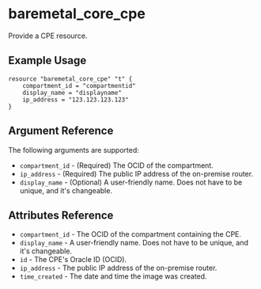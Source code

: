 # baremetal\_core\_cpe

Provide a CPE resource.

## Example Usage

```
resource "baremetal_core_cpe" "t" {
    compartment_id = "compartmentid"
    display_name = "displayname"
    ip_address = "123.123.123.123"
}
```

## Argument Reference

The following arguments are supported:

* `compartment_id` - (Required) The OCID of the compartment.
* `ip_address` - (Required) The public IP address of the on-premise router.
* `display_name` - (Optional) A user-friendly name. Does not have to be unique, and it's changeable.

## Attributes Reference
* `compartment_id` - The OCID of the compartment containing the CPE.
* `display_name` - A user-friendly name. Does not have to be unique, and it's changeable.
* `id` - The CPE's Oracle ID (OCID).
* `ip_address` - The public IP address of the on-premise router.
* `time_created` - The date and time the image was created.
